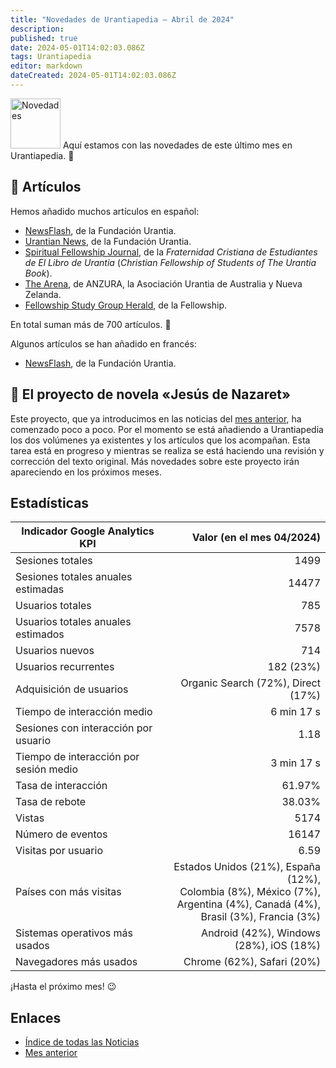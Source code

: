 ```yaml
---
title: "Novedades de Urantiapedia — Abril de 2024"
description: 
published: true
date: 2024-05-01T14:02:03.086Z
tags: Urantiapedia
editor: markdown
dateCreated: 2024-05-01T14:02:03.086Z
---
```


<img src="/_assets/svg/icon-news.svg" alt="Novedades" style="width: 80px;"> Aquí estamos con las novedades de este último mes en Urantiapedia. :mega:

## :page_with_curl: Artículos

Hemos añadido muchos artículos en español:

- [NewsFlash](/es/index/articles_uf_newsflash), de la Fundación Urantia.
- [Urantian News](/es/index/articles_uf_urantian), de la Fundación Urantia.
- [Spiritual Fellowship Journal](/es/index/articles_spiritual_fellowship_journal), de la _Fraternidad Cristiana de Estudiantes de El Libro de Urantia_ (_Christian Fellowship of Students of The Urantia Book_).
- [The Arena](/es/index/articles_arena), de ANZURA, la Asociación Urantia de Australia y Nueva Zelanda.
- [Fellowship Study Group Herald](/es/index/articles_study_group_herald), de la Fellowship.

En total suman más de 700 artículos. :clap:

Algunos artículos se han añadido en francés:

- [NewsFlash](/fr/index/articles_uf_newsflash), de la Fundación Urantia.

## :notebook_with_decorative_cover: El proyecto de novela «Jesús de Nazaret»

Este proyecto, que ya introducimos en las noticias del [mes anterior](/es/news/2024/03), ha comenzado poco a poco. Por el momento se está añadiendo a Urantiapedia los dos volúmenes ya existentes y los artículos que los acompañan. Esta tarea está en progreso y mientras se realiza se está haciendo una revisión y corrección del texto original. Más novedades sobre este proyecto irán apareciendo en los próximos meses.

## Estadísticas

Indicador Google Analytics KPI | Valor (en el mes 04/2024)
--- | ---:
Sesiones totales | 1499
Sesiones totales anuales estimadas | 14477
Usuarios totales | 785
Usuarios totales anuales estimados | 7578
Usuarios nuevos | 714
Usuarios recurrentes | 182 (23%)
Adquisición de usuarios | Organic Search (72%), Direct (17%)
Tiempo de interacción medio | 6 min 17 s
Sesiones con interacción por usuario | 1.18
Tiempo de interacción por sesión medio | 3 min 17 s
Tasa de interacción | 61.97%
Tasa de rebote | 38.03%
Vistas | 5174
Número de eventos | 16147
Visitas por usuario | 6.59
Países con más visitas | Estados Unidos (21%), España (12%), <br>Colombia (8%), México (7%), <br>Argentina (4%), Canadá (4%),<br>Brasil (3%), Francia (3%)
Sistemas operativos más usados | Android (42%), Windows (28%), iOS (18%)
Navegadores más usados | Chrome (62%), Safari (20%)

¡Hasta el próximo mes! :wink:

## Enlaces

- [Índice de todas las Noticias](/es/news)
- [Mes anterior](/es/news/2024/03)